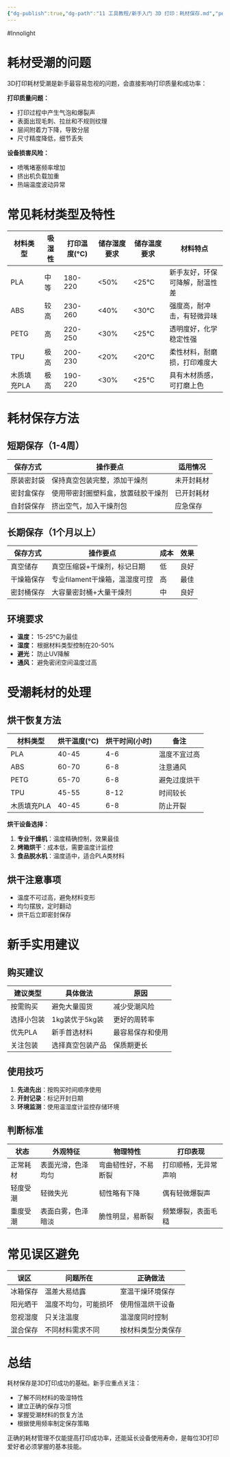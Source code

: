 ```yaml
---
{"dg-publish":true,"dg-path":"11 工具教程/新手入门 3D 打印：耗材保存.md","permalink":"/11 工具教程/新手入门 3D 打印：耗材保存/","created":"2025-09-04T09:33:03.317+08:00","updated":"2025-09-04T09:46:23.162+08:00"}
---
```


#Innolight

# 耗材受潮的问题

3D打印耗材受潮是新手最容易忽视的问题，会直接影响打印质量和成功率：

**打印质量问题：**
- 打印过程中产生气泡和爆裂声
- 表面出现毛刺、拉丝和不规则纹理
- 层间附着力下降，导致分层
- 尺寸精度降低，细节丢失

**设备损害风险：**
- 喷嘴堵塞频率增加
- 挤出机负载加重
- 热端温度波动异常

# 常见耗材类型及特性

| 材料类型 | 吸湿性 | 打印温度(°C) | 储存湿度要求 | 储存温度要求 | 材料特点 |
|---------|--------|-------------|-------------|-------------|----------|
| PLA | 中等 | 180-220 | <50% | <25°C | 新手友好，环保可降解，耐温性差 |
| ABS | 较高 | 230-260 | <40% | <30°C | 强度高，耐冲击，有轻微异味 |
| PETG | 高 | 220-250 | <30% | <25°C | 透明度好，化学稳定性强 |
| TPU | 极高 | 200-230 | <20% | <20°C | 柔性材料，耐磨损，打印难度大 |
| 木质填充PLA | 极高 | 190-220 | <30% | <25°C | 具有木材质感，可打磨上色 |

# 耗材保存方法

## 短期保存（1-4周）

| 保存方式 | 操作要点 | 适用情况 |
|---------|---------|----------|
| 原装密封袋 | 保持真空包装完整，添加干燥剂 | 未开封耗材 |
| 密封盒保存 | 使用带密封圈塑料盒，放置硅胶干燥剂 | 已开封耗材 |
| 自封袋保存 | 挤出空气，加入干燥剂包 | 应急保存 |

## 长期保存（1个月以上）

| 保存方式 | 操作要点 | 成本 | 效果 |
|---------|---------|------|------|
| 真空储存 | 真空压缩袋+干燥剂，标记日期 | 低 | 良好 |
| 干燥箱保存 | 专业filament干燥箱，温湿度可控 | 高 | 最佳 |
| 密封桶保存 | 大容量密封桶+大量干燥剂 | 中 | 良好 |

## 环境要求
- **温度：** 15-25°C为最佳
- **湿度：** 根据材料类型控制在20-50%
- **避光：** 防止UV降解
- **通风：** 避免密闭空间温度过高

# 受潮耗材的处理

## 烘干恢复方法

| 材料类型 | 烘干温度(°C) | 烘干时间(小时) | 备注 |
|---------|-------------|---------------|------|
| PLA | 40-45 | 4-6 | 温度不宜过高 |
| ABS | 60-70 | 6-8 | 注意通风 |
| PETG | 65-70 | 6-8 | 避免过度烘干 |
| TPU | 45-55 | 8-12 | 时间较长 |
| 木质填充PLA | 40-45 | 6-8 | 防止开裂 |

**烘干设备选择：**
1. **专业干燥机**：温度精确控制，效果最佳
2. **烤箱烘干**：成本低，需要温度计监控
3. **食品脱水机**：温度适中，适合PLA类材料

## 烘干注意事项
- 温度不可过高，避免材料变形
- 均匀摆放，定时翻动
- 烘干后立即密封保存

# 新手实用建议

## 购买建议

| 建议类型 | 具体做法 | 原因 |
|---------|---------|------|
| 按需购买 | 避免大量囤货 | 减少受潮风险 |
| 选择小包装 | 1kg装优于5kg装 | 更好的周转率 |
| 优先PLA | 新手首选材料 | 最容易保存和使用 |
| 关注包装 | 选择真空包装产品 | 保质期更长 |

## 使用技巧
1. **先进先出**：按购买时间顺序使用
2. **开封记录**：标记开封日期
3. **环境监测**：使用温湿度计监控存储环境

## 判断标准

| 状态 | 外观特征 | 物理特性 | 打印表现 |
|------|---------|---------|----------|
| 正常耗材 | 表面光滑，色泽均匀 | 弯曲韧性好，不易断裂 | 打印顺畅，无异常声响 |
| 轻度受潮 | 轻微失光 | 韧性略有下降 | 偶有轻微爆裂声 |
| 重度受潮 | 表面白雾，色泽暗淡 | 脆性明显，易断裂 | 频繁爆裂，表面毛糙 |

# 常见误区避免

| 误区 | 问题所在 | 正确做法 |
|------|---------|----------|
| 冰箱保存 | 温差大易结露 | 室温干燥环境保存 |
| 阳光晒干 | 温度不均匀，可能损坏 | 使用恒温烘干设备 |
| 忽视湿度 | 只关注温度 | 温湿度同时控制 |
| 混合保存 | 不同材料需求不同 | 按材料类型分类保存 |

# 总结

耗材保存是3D打印成功的基础。新手应重点关注：
- 了解不同材料的吸湿特性
- 建立正确的保存习惯  
- 掌握受潮材料的恢复方法
- 根据使用频率制定保存策略

正确的耗材管理不仅能提高打印成功率，还能延长设备使用寿命，是每位3D打印爱好者必须掌握的基本技能。